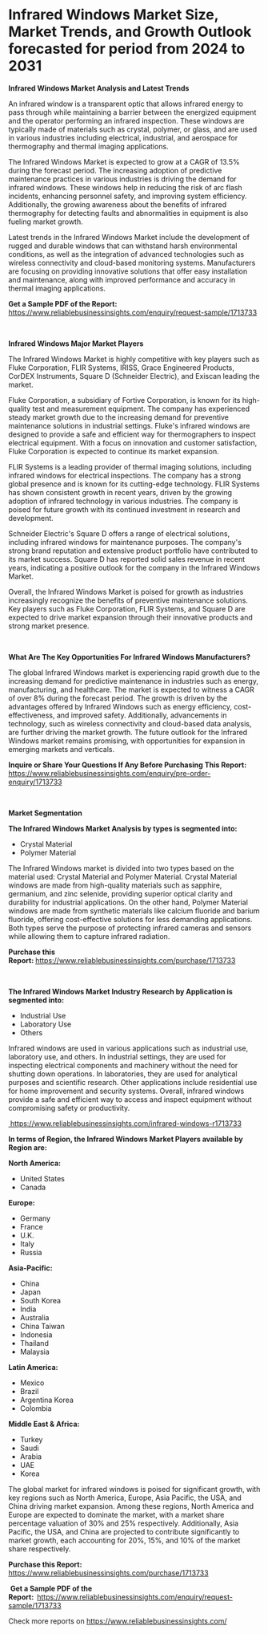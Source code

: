 <p><h1>Infrared Windows Market Size, Market Trends, and Growth Outlook forecasted for period from 2024 to 2031</h1></p><p><strong>Infrared Windows Market Analysis and Latest Trends</strong></p>
<p><p>An infrared window is a transparent optic that allows infrared energy to pass through while maintaining a barrier between the energized equipment and the operator performing an infrared inspection. These windows are typically made of materials such as crystal, polymer, or glass, and are used in various industries including electrical, industrial, and aerospace for thermography and thermal imaging applications.</p><p>The Infrared Windows Market is expected to grow at a CAGR of 13.5% during the forecast period. The increasing adoption of predictive maintenance practices in various industries is driving the demand for infrared windows. These windows help in reducing the risk of arc flash incidents, enhancing personnel safety, and improving system efficiency. Additionally, the growing awareness about the benefits of infrared thermography for detecting faults and abnormalities in equipment is also fueling market growth.</p><p>Latest trends in the Infrared Windows Market include the development of rugged and durable windows that can withstand harsh environmental conditions, as well as the integration of advanced technologies such as wireless connectivity and cloud-based monitoring systems. Manufacturers are focusing on providing innovative solutions that offer easy installation and maintenance, along with improved performance and accuracy in thermal imaging applications.</p></p>
<p><strong>Get a Sample PDF of the Report:&nbsp;</strong> <a href="https://www.reliablebusinessinsights.com/enquiry/request-sample/1713733">https://www.reliablebusinessinsights.com/enquiry/request-sample/1713733</a></p>
<p>&nbsp;</p>
<p><strong>Infrared Windows Major Market Players</strong></p>
<p><p>The Infrared Windows Market is highly competitive with key players such as Fluke Corporation, FLIR Systems, IRISS, Grace Engineered Products, CorDEX Instruments, Square D (Schneider Electric), and Exiscan leading the market. </p><p>Fluke Corporation, a subsidiary of Fortive Corporation, is known for its high-quality test and measurement equipment. The company has experienced steady market growth due to the increasing demand for preventive maintenance solutions in industrial settings. Fluke's infrared windows are designed to provide a safe and efficient way for thermographers to inspect electrical equipment. With a focus on innovation and customer satisfaction, Fluke Corporation is expected to continue its market expansion.</p><p>FLIR Systems is a leading provider of thermal imaging solutions, including infrared windows for electrical inspections. The company has a strong global presence and is known for its cutting-edge technology. FLIR Systems has shown consistent growth in recent years, driven by the growing adoption of infrared technology in various industries. The company is poised for future growth with its continued investment in research and development.</p><p>Schneider Electric's Square D offers a range of electrical solutions, including infrared windows for maintenance purposes. The company's strong brand reputation and extensive product portfolio have contributed to its market success. Square D has reported solid sales revenue in recent years, indicating a positive outlook for the company in the Infrared Windows Market.</p><p>Overall, the Infrared Windows Market is poised for growth as industries increasingly recognize the benefits of preventive maintenance solutions. Key players such as Fluke Corporation, FLIR Systems, and Square D are expected to drive market expansion through their innovative products and strong market presence.</p></p>
<p>&nbsp;</p>
<p><strong>What Are The Key Opportunities For Infrared Windows Manufacturers?</strong></p>
<p><p>The global Infrared Windows market is experiencing rapid growth due to the increasing demand for predictive maintenance in industries such as energy, manufacturing, and healthcare. The market is expected to witness a CAGR of over 8% during the forecast period. The growth is driven by the advantages offered by Infrared Windows such as energy efficiency, cost-effectiveness, and improved safety. Additionally, advancements in technology, such as wireless connectivity and cloud-based data analysis, are further driving the market growth. The future outlook for the Infrared Windows market remains promising, with opportunities for expansion in emerging markets and verticals.</p></p>
<p><strong>Inquire or Share Your Questions If Any Before Purchasing This Report:</strong> <a href="https://www.reliablebusinessinsights.com/enquiry/pre-order-enquiry/1713733">https://www.reliablebusinessinsights.com/enquiry/pre-order-enquiry/1713733</a></p>
<p>&nbsp;</p>
<p><strong>Market Segmentation</strong></p>
<p><strong>The Infrared Windows Market Analysis by types is segmented into:</strong></p>
<p><ul><li>Crystal Material</li><li>Polymer Material</li></ul></p>
<p><p>The Infrared Windows market is divided into two types based on the material used: Crystal Material and Polymer Material. Crystal Material windows are made from high-quality materials such as sapphire, germanium, and zinc selenide, providing superior optical clarity and durability for industrial applications. On the other hand, Polymer Material windows are made from synthetic materials like calcium fluoride and barium fluoride, offering cost-effective solutions for less demanding applications. Both types serve the purpose of protecting infrared cameras and sensors while allowing them to capture infrared radiation.</p></p>
<p><strong>Purchase this Report:&nbsp;</strong><a href="https://www.reliablebusinessinsights.com/purchase/1713733">https://www.reliablebusinessinsights.com/purchase/1713733</a></p>
<p>&nbsp;</p>
<p><strong>The Infrared Windows Market Industry Research by Application is segmented into:</strong></p>
<p><ul><li>Industrial Use</li><li>Laboratory Use</li><li>Others</li></ul></p>
<p><p>Infrared windows are used in various applications such as industrial use, laboratory use, and others. In industrial settings, they are used for inspecting electrical components and machinery without the need for shutting down operations. In laboratories, they are used for analytical purposes and scientific research. Other applications include residential use for home improvement and security systems. Overall, infrared windows provide a safe and efficient way to access and inspect equipment without compromising safety or productivity.</p></p>
<p><a href="https://www.reliablebusinessinsights.com/infrared-windows-r1713733">&nbsp;https://www.reliablebusinessinsights.com/infrared-windows-r1713733</a></p>
<p><strong>In terms of Region, the Infrared Windows Market Players available by Region are:</strong></p>
<p>
    <p> <strong> North America: </strong>
        <ul>
            <li>United States</li>
            <li>Canada</li>
        </ul>
        </p> 
    <p> <strong> Europe: </strong>
        <ul>
            <li>Germany</li>
            <li>France</li>
            <li>U.K.</li>
            <li>Italy</li>
            <li>Russia</li>
        </ul>
        </p> 
    <p> <strong> Asia-Pacific: </strong>
        <ul>
            <li>China</li>
            <li>Japan</li>
            <li>South Korea</li>
            <li>India</li>
            <li>Australia</li>
            <li>China Taiwan</li>
            <li>Indonesia</li>
            <li>Thailand</li>
            <li>Malaysia</li>
        </ul>
        </p> 
    <p> <strong> Latin America: </strong>
        <ul>
            <li>Mexico</li>
            <li>Brazil</li>
            <li>Argentina Korea</li>
            <li>Colombia</li>
        </ul>
        </p> 
    <p> <strong> Middle East & Africa: </strong>
        <ul>
            <li>Turkey</li>
            <li>Saudi</li>
            <li>Arabia</li>
            <li>UAE</li>
            <li>Korea</li>
        </ul>
    </p>
    </p>
<p><p>The global market for infrared windows is poised for significant growth, with key regions such as North America, Europe, Asia Pacific, the USA, and China driving market expansion. Among these regions, North America and Europe are expected to dominate the market, with a market share percentage valuation of 30% and 25% respectively. Additionally, Asia Pacific, the USA, and China are projected to contribute significantly to market growth, each accounting for 20%, 15%, and 10% of the market share respectively.</p></p>
<p><strong>Purchase this Report: </strong><a href="https://www.reliablebusinessinsights.com/purchase/1713733">https://www.reliablebusinessinsights.com/purchase/1713733</a></p>
<p>&nbsp;<strong>Get a Sample PDF of the Report:&nbsp;&nbsp;</strong><a href="https://www.reliablebusinessinsights.com/enquiry/request-sample/1713733">https://www.reliablebusinessinsights.com/enquiry/request-sample/1713733</a></p>
<p><strong></strong></p>
<p>Check more reports on <a href="https://www.reliablebusinessinsights.com/">https://www.reliablebusinessinsights.com/</a></p>